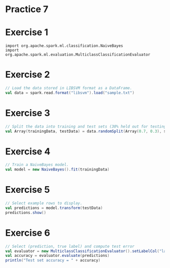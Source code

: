 # Practice 7

# Exercise 1

```sacla
import org.apache.spark.ml.classification.NaiveBayes
import org.apache.spark.ml.evaluation.MulticlassClassificationEvaluator
```

# Exercise 2

```scala
// Load the data stored in LIBSVM format as a DataFrame.
val data = spark.read.format("libsvm").load("sample.txt")
```

# Exercise 3

```scala
// Split the data into training and test sets (30% held out for testing)
val Array(trainingData, testData) = data.randomSplit(Array(0.7, 0.3), seed = 1234L)
```

# Exercise 4

```scala
// Train a NaiveBayes model.
val model = new NaiveBayes().fit(trainingData)
```

# Exercise 5

```scala
// Select example rows to display.
val predictions = model.transform(testData)
predictions.show()
```

# Exercise 6

```scala
// Select (prediction, true label) and compute test error
val evaluator = new MulticlassClassificationEvaluator().setLabelCol("label").setPredictionCol("prediction").setMetricName("accuracy")
val accuracy = evaluator.evaluate(predictions)
println("Test set accuracy = " + accuracy)
```
